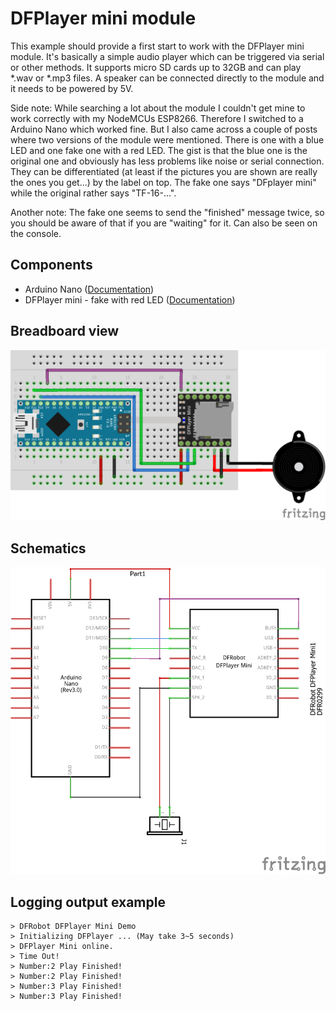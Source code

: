 # DFPlayer mini module
This example should provide a first start to work with the DFPlayer mini module.
It's basically a simple audio player which can be triggered via serial or other methods. It supports micro SD cards up to 32GB and can play *.wav or *.mp3 files. A speaker can be connected directly to the module and it needs to be powered by 5V.

Side note: While searching a lot about the module I couldn't get mine to work correctly with my NodeMCUs ESP8266. Therefore I switched to a Arduino Nano which worked fine. But I also came across a couple of posts where two versions of the module were mentioned. There is one with a blue LED and one fake one with a red LED. The gist is that the blue one is the original one and obviously has less problems like noise or serial connection. They can be differentiated (at least if the pictures you are shown are really the ones you get...) by the label on top. The fake one says "DFplayer mini" while the original rather says "TF-16-...".

Another note: The fake one seems to send the "finished" message twice, so you should be aware of that if you are "waiting" for it. Can also be seen on the console.
## Components
* Arduino Nano  ([Documentation](https://nodemcu.readthedocs.io/en/master/))
* DFPlayer mini - fake with red LED ([Documentation](https://github.com/DFRobot/DFRobotDFPlayerMini/raw/master/doc/FN-M16P%2BEmbedded%2BMP3%2BAudio%2BModule%2BDatasheet.pdf))
## Breadboard view
![breadboard](dfplayer_bb.png)
## Schematics
![schematics](dfplayer_schem.png)
## Logging output example
```
> DFRobot DFPlayer Mini Demo
> Initializing DFPlayer ... (May take 3~5 seconds)
> DFPlayer Mini online.
> Time Out!
> Number:2 Play Finished!
> Number:2 Play Finished!
> Number:3 Play Finished!
> Number:3 Play Finished!
```